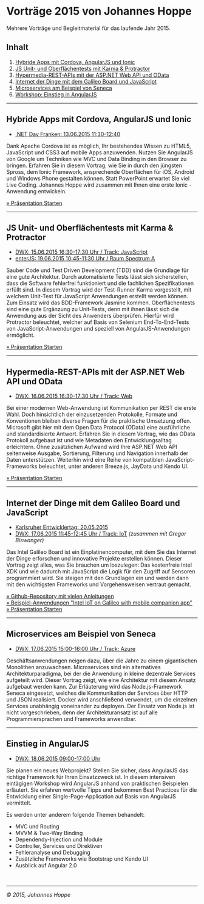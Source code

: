 # Vorträge 2015 von Johannes Hoppe

Mehrere Vorträge und Begleitmaterial für das laufende Jahr 2015.

## Inhalt

1. [Hybride Apps mit Cordova, AngularJS und Ionic](#ionic)
2. [JS Unit- und Oberflächentests mit Karma & Protractor](#tests)
3. [Hypermedia-REST-APIs mit der ASP.NET Web API und OData](#odata)
4. [Internet der Dinge mit dem Galileo Board und JavaScript](#iot)
5. [Microservices am Beispiel von Seneca](#seneca)
6. [Workshop: Einstieg in AngularJS](#angular)
 
<hr>

<a name="ionic"></a>
## Hybride Apps mit Cordova, AngularJS und Ionic

* [.NET Day Franken: 13.06.2015 11:30-12:40][0]

Dank Apache Cordova ist es möglich, Ihr bestehendes Wissen zu HTML5, JavaScript und CSS3 auf mobile Apps anzuwenden. Nutzen Sie AngularJS von Google um Techniken wie MVC und Data Binding in den Browser zu bringen. Erfahren Sie in diesem Vortrag, wie Sie in durch den jüngsten Spross, dem Ionic Framework, ansprechende Oberflächen für iOS, Android und Windows Phone gestalten können. Statt PowerPoint erwartet Sie viel Live Coding. Johannes Hoppe wird zusammen mit Ihnen eine erste Ionic -Anwendung entwickeln.

[» Präsentation Starten](http://johanneshoppe.github.io/IonicPresentation/Slides/) 

<hr>

<a name="tests"></a>
## JS Unit- und Oberflächentests mit Karma & Protractor

* [DWX: 15.06.2015 16:30-17:30 Uhr / Track: JavaScript][1]
* [enterJS: 19.06.2015 10:45-11:30 Uhr / Raum Spectrum A][2]

Sauber Code und Test Driven Development (TDD) sind die Grundlage für eine gute Architektur. Durch automatisierte Tests lässt sich sicherstellen, dass die Software fehlerfrei funktioniert und die fachlichen Spezifikationen erfüllt sind. In diesem Vortrag wird der Test-Runner Karma vorgestellt, mit welchem Unit-Test für JavaScript Anwendungen erstellt werden können. Zum Einsatz wird das BDD-Framework Jasmine kommen. Oberflächentests sind eine gute Ergänzung zu Unit-Tests, denn mit ihnen lässt sich die Anwendung aus der Sicht des Anwenders überprüfen. Hierfür wird Protractor beleuchtet, welcher auf Basis von Selenium End-To-End-Tests von JavaScript-Anwendungen und speziell von AngularJS-Anwendungen ermöglicht.

[» Präsentation Starten](http://johanneshoppe.github.io/Presentations2015/Tests-Karma-Protractor/Slides)  

<hr>

<a name="odata"></a>
## Hypermedia-REST-APIs mit der ASP.NET Web API und OData

* [DWX: 16.06.2015 16:30-17:30 Uhr / Track: Web][3]

Bei einer modernen Web-Anwendung ist Kommunikation per REST die erste Wahl. Doch hinsichtlich der einzusetzenden Protokolle, Formate und Konventionen bleiben diverse Fragen für die praktische Umsetzung offen. Microsoft gibt hier mit dem Open Data Protocol (OData) eine ausführliche und standardisierte Antwort.
Erfahren Sie in diesem Vortrag, wie das OData Protokoll aufgebaut ist und wie Metadaten den Entwicklungsalltag erleichtern. Ohne zusätzlichen Aufwand wird Ihre ASP.NET Web API seitenweise Ausgabe, Sortierung, Filterung und Navigation innerhalb der Daten unterstützen. Weiterhin wird eine Reihe von kompatiblen JavaScript-Frameworks beleuchtet, unter anderen Breeze.js, JayData und Kendo UI.

[» Präsentation Starten](http://johanneshoppe.github.io/Presentations2015/Rest-WebAPI-OData/Slides)  

<hr>

<a name="iot"></a>
## Internet der Dinge mit dem Galileo Board und JavaScript

* [Karlsruher Entwicklertag: 20.05.2015][4]
* [DWX: 17.06.2015 11:45-12:45 Uhr / Track: IoT][5] _(zusammen mit Gregor Biswanger)_

Das Intel Galileo Board ist ein Einplatinencomputer, mit dem Sie das Internet der Dinge erforschen und innovative Projekte erstellen können. Dieser Vortrag zeigt alles, was Sie brauchen um loszulegen: Das kostenfreie Intel XDK und wie dadurch mit JavaScript die Logik für den Zugriff auf Sensoren programmiert wird. Sie steigen mit den Grundlagen ein und werden dann mit den wichtigsten Frameworks und Vorgehensweisen vertraut gemacht. 

[» Github-Repository mit vielen Anleitungen](https://github.com/JohannesHoppe/Workshop_Javascript_Internet-of-Things/)  
[» Beispiel-Anwendungen "Intel IoT on Galileo with mobile companion app"](https://github.com/JohannesHoppe/Workshop_Javascript_Internet-of-Things/tree/gh-pages/examples)  
[» Präsentation Starten](http://johanneshoppe.github.io/Workshop_Javascript_Internet-of-Things/Slides/index_short.html)

<hr>

<a name="seneca"></a>
## Microservices am Beispiel von Seneca

* [DWX: 17.06.2015 15:00-16:00 Uhr / Track: Azure][6]

Geschäftsanwendungen neigen dazu, über die Jahre zu einem gigantischen Monolithen anzuwachsen. Microservices sind ein alternatives Architekturparadigma, bei der die Anwendung in kleine dezentrale Services aufgeteilt wird. Dieser Vortrag zeigt, wie eine Architektur mit diesem Ansatz aufgebaut werden kann.
Zur Erläuterung wird das Node.js-Framework Seneca eingesetzt, welches die Kommunikation der Services über HTTP und JSON realisiert. Docker wird anschließend verwendet, um die einzelnen Services unabhängig voneinander zu deployen. Der Einsatz von Node.js ist nicht vorgeschrieben, denn der Architekturansatz ist auf alle Programmiersprachen und Frameworks anwendbar.

<hr>

<a name="angular"></a>
## Einstieg in AngularJS

* [DWX: 18.06.2015 09:00-17:00 Uhr][7]

Sie planen ein neues Webprojekt? Stellen Sie sicher, dass AngularJS das richtige Framework für Ihren Einsatzzweck ist. In diesem intensiven eintägigen Workshop wird AngularJS anhand von praktischen Beispielen erläutert. Sie erfahren wertvolle Tipps und bekommen Best Practices für die Entwicklung einer Single-Page-Application auf Basis von AngularJS vermittelt.

Es werden unter anderem folgende Themen behandelt:
- MVC und Routing
- MVVM & Two-Way Binding
- Dependendy-Injection und Module
- Controller, Services und Direktiven
- Fehleranalyse und Debugging
- Zusätzliche Frameworks wie Bootstrap und Kendo UI
- Ausblick auf Angular 2.0

[0]: http://dotnet-day-franken.de/
[1]: http://www.developer-week.de/Programm/Veranstaltung/(event)/18498
[2]: http://www.enterjs.de/abstracts#unit-und-oberflaechentests
[3]: http://www.developer-week.de/Programm/Veranstaltung/(event)/18404
[4]: https://entwicklertag.de/karlsruhe/2015/internet-things-mit
[5]: http://www.developer-week.de/Programm/Veranstaltung/(event)/18488
[6]: http://www.developer-week.de/Programm/Veranstaltung/(event)/18454
[7]: http://www.developer-week.de/Programm/Veranstaltung/(event)/18986

&nbsp;
<hr>

_&copy; 2015, Johannes Hoppe_
